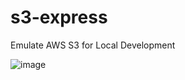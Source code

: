 # s3-express
Emulate AWS S3 for Local Development

![image](https://github.com/user-attachments/assets/7c8af00b-c4a2-4845-972d-a6469bf5d3b9)
